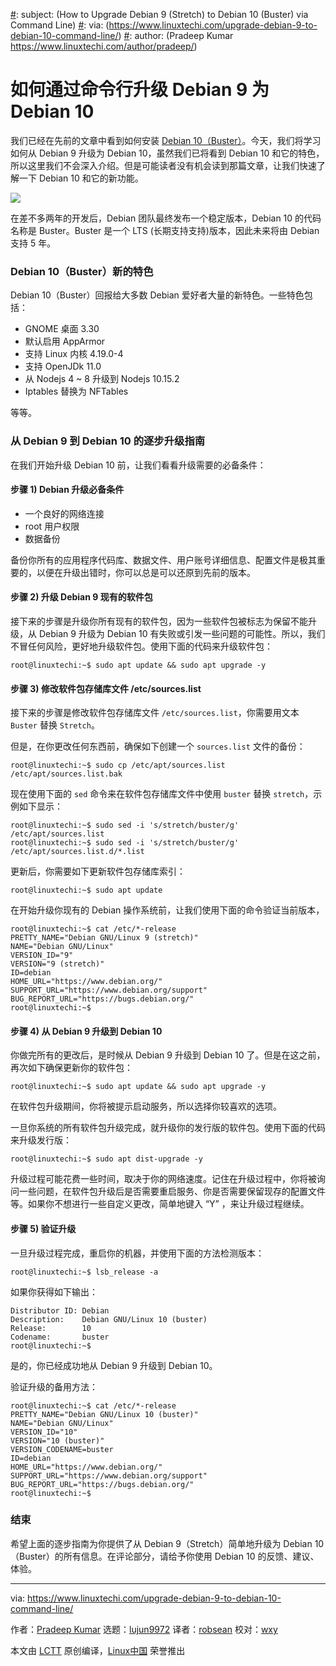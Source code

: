 [#]: collector: (lujun9972)
[#]: translator: (robsean)
[#]: reviewer: (wxy)
[#]: publisher: ( )
[#]: url: ( )
[#]: subject: (How to Upgrade Debian 9 (Stretch) to Debian 10 (Buster) via Command Line)
[#]: via: (https://www.linuxtechi.com/upgrade-debian-9-to-debian-10-command-line/)
[#]: author: (Pradeep Kumar https://www.linuxtechi.com/author/pradeep/)

如何通过命令行升级 Debian 9 为 Debian 10 
======

我们已经在先前的文章中看到如何安装 [Debian 10（Buster）][1]。今天，我们将学习如何从 Debian 9 升级为 Debian 10，虽然我们已将看到 Debian 10 和它的特色，所以这里我们不会深入介绍。但是可能读者没有机会读到那篇文章，让我们快速了解一下 Debian 10 和它的新功能。

![](https://www.linuxtechi.com/wp-content/uploads/2019/07/Upgrade-Debian-9-to-Debian-10.jpg)

在差不多两年的开发后，Debian 团队最终发布一个稳定版本，Debian 10 的代码名称是 Buster。Buster 是一个 LTS (长期支持支持)版本，因此未来将由 Debian 支持 5 年。

### Debian 10（Buster）新的特色

Debian 10（Buster）回报给大多数 Debian 爱好者大量的新特色。一些特色包括：

  * GNOME 桌面 3.30
  * 默认启用 AppArmor
  * 支持 Linux 内核 4.19.0-4
  * 支持 OpenJDk 11.0
  * 从 Nodejs 4 ~ 8 升级到 Nodejs 10.15.2
  * Iptables 替换为 NFTables

等等。

### 从 Debian 9 到 Debian 10 的逐步升级指南

在我们开始升级 Debian 10 前，让我们看看升级需要的必备条件：

#### 步骤 1) Debian 升级必备条件

  * 一个良好的网络连接
  * root 用户权限
  * 数据备份

备份你所有的应用程序代码库、数据文件、用户账号详细信息、配置文件是极其重要的，以便在升级出错时，你可以总是可以还原到先前的版本。

#### 步骤 2) 升级 Debian 9 现有的软件包

接下来的步骤是升级你所有现有的软件包，因为一些软件包被标志为保留不能升级，从 Debian 9 升级为 Debian 10 有失败或引发一些问题的可能性。所以，我们不冒任何风险，更好地升级软件包。使用下面的代码来升级软件包：

```
root@linuxtechi:~$ sudo apt update && sudo apt upgrade -y
```

#### 步骤 3) 修改软件包存储库文件 /etc/sources.list

接下来的步骤是修改软件包存储库文件 `/etc/sources.list`，你需要用文本 `Buster` 替换 `Stretch`。

但是，在你更改任何东西前，确保如下创建一个 `sources.list` 文件的备份：

```
root@linuxtechi:~$ sudo cp /etc/apt/sources.list /etc/apt/sources.list.bak
```

现在使用下面的 `sed` 命令来在软件包存储库文件中使用 `buster` 替换 `stretch`，示例如下显示：

```
root@linuxtechi:~$ sudo sed -i 's/stretch/buster/g' /etc/apt/sources.list
root@linuxtechi:~$ sudo sed -i 's/stretch/buster/g' /etc/apt/sources.list.d/*.list
```

更新后，你需要如下更新软件包存储库索引：

```
root@linuxtechi:~$ sudo apt update
```

在开始升级你现有的 Debian 操作系统前，让我们使用下面的命令验证当前版本，

```
root@linuxtechi:~$ cat /etc/*-release
PRETTY_NAME="Debian GNU/Linux 9 (stretch)"
NAME="Debian GNU/Linux"
VERSION_ID="9"
VERSION="9 (stretch)"
ID=debian
HOME_URL="https://www.debian.org/"
SUPPORT_URL="https://www.debian.org/support"
BUG_REPORT_URL="https://bugs.debian.org/"
root@linuxtechi:~$
```

#### 步骤 4) 从 Debian 9 升级到 Debian 10

你做完所有的更改后，是时候从 Debian 9 升级到 Debian 10 了。但是在这之前，再次如下确保更新你的软件包：

```
root@linuxtechi:~$ sudo apt update && sudo apt upgrade -y
```

在软件包升级期间，你将被提示启动服务，所以选择你较喜欢的选项。

一旦你系统的所有软件包升级完成，就升级你的发行版的软件包。使用下面的代码来升级发行版：

```
root@linuxtechi:~$ sudo apt dist-upgrade -y
```

升级过程可能花费一些时间，取决于你的网络速度。记住在升级过程中，你将被询问一些问题，在软件包升级后是否需要重启服务、你是否需要保留现存的配置文件等。如果你不想进行一些自定义更改，简单地键入 “Y” ，来让升级过程继续。

#### 步骤 5) 验证升级

一旦升级过程完成，重启你的机器，并使用下面的方法检测版本：

```
root@linuxtechi:~$ lsb_release -a
```

如果你获得如下输出：

```
Distributor ID: Debian
Description:    Debian GNU/Linux 10 (buster)
Release:        10
Codename:       buster
root@linuxtechi:~$
```

是的，你已经成功地从 Debian 9 升级到 Debian 10。

验证升级的备用方法：

```
root@linuxtechi:~$ cat /etc/*-release
PRETTY_NAME="Debian GNU/Linux 10 (buster)"
NAME="Debian GNU/Linux"
VERSION_ID="10"
VERSION="10 (buster)"
VERSION_CODENAME=buster
ID=debian
HOME_URL="https://www.debian.org/"
SUPPORT_URL="https://www.debian.org/support"
BUG_REPORT_URL="https://bugs.debian.org/"
root@linuxtechi:~$
```

### 结束

希望上面的逐步指南为你提供了从 Debian 9（Stretch）简单地升级为 Debian 10（Buster）的所有信息。在评论部分，请给予你使用 Debian 10 的反馈、建议、体验。

--------------------------------------------------------------------------------

via: https://www.linuxtechi.com/upgrade-debian-9-to-debian-10-command-line/

作者：[Pradeep Kumar][a]
选题：[lujun9972][b]
译者：[robsean](https://github.com/robsean)
校对：[wxy](https://github.com/wxy)

本文由 [LCTT](https://github.com/LCTT/TranslateProject) 原创编译，[Linux中国](https://linux.cn/) 荣誉推出

[a]: https://www.linuxtechi.com/author/pradeep/
[b]: https://github.com/lujun9972
[1]: https://linux.cn/article-11083-1.html
